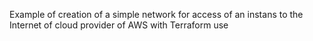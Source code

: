 Example of creation of a simple network for access of an instans to the Internet of cloud provider of AWS with Terraform use
